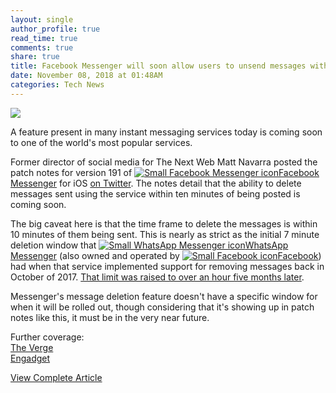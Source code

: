 ```yaml
---
layout: single
author_profile: true
read_time: true
comments: true
share: true
title: Facebook Messenger will soon allow users to unsend messages within 10 minutes
date: November 08, 2018 at 01:48AM
categories: Tech News
---
```

<img class="align-center" src="%20http://d2.alternativeto.net/dist/icons/facebook-messenger_40294.png?width=36&amp;height=36&amp;mode=crop&amp;upscale=false">
<p><p>A feature present in many instant messaging services today is coming soon to one of the world's most popular services.</p>
<p>Former director of social media for The Next Web Matt Navarra posted the patch notes for version 191 of <a href='//alternativeto.net/software/facebook-messenger/'><img alt='Small Facebook Messenger icon' class='mini-app-icon' src='//d2.alternativeto.net/dist/icons/facebook-messenger_40294.png?width=36&height=36&mode=crop&upscale=false' />Facebook Messenger</a> for iOS <a href="https://twitter.com/MattNavarra/status/1060101306180878336" rel="nofollow">on Twitter</a>. The notes detail that the ability to delete messages sent using the service within ten minutes of being posted is coming soon.</p>
<p>The big caveat here is that the time frame to delete the messages is within 10 minutes of them being sent. This is nearly as strict as the initial 7 minute deletion window that <a href='//alternativeto.net/software/whatsapp/'><img alt='Small WhatsApp Messenger icon' class='mini-app-icon' src='//d2.alternativeto.net/dist/icons/whatsapp_58669.png?width=36&height=36&mode=crop&upscale=false' />WhatsApp Messenger</a> (also owned and operated by <a href='//alternativeto.net/software/facebook/'><img alt='Small Facebook icon' class='mini-app-icon' src='//d2.alternativeto.net/dist/icons/facebook_75888.png?width=36&height=36&mode=crop&upscale=false' />Facebook</a>) had when that service implemented support for removing messages back in October of 2017. <a href="https://alternativeto.net/news/2018/3/whatsapp-extends-message-deletion-timeframe-to-over-an-hour" rel="nofollow">That limit was raised to over an hour five months later</a>.</p>
<p>Messenger's message deletion feature doesn't have a specific window for when it will be rolled out, though considering that it's showing up in patch notes like this, it must be in the very near future.</p>
<p>Further coverage:<br />
<a href="https://www.theverge.com/2018/11/7/18071376/facebook-messenger-unsent-message-10-minute-time-limit" rel="nofollow">The Verge</a><br />
<a href="https://www.engadget.com/2018/11/07/facebook-unsend-messages-ten-minutes/" rel="nofollow">Engadget</a></p>
</p>
<a class="btn btn--info" href="https://alternativeto.net/news/2018/11/facebook-messenger-will-soon-allow-users-to-unsend-messages-within-10-minutes">View Complete Article</a>